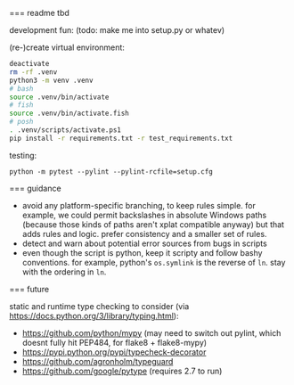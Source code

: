 === readme tbd

development fun: (todo: make me into setup.py or whatev)

(re-)create virtual environment:

```sh
deactivate
rm -rf .venv
python3 -m venv .venv
# bash
source .venv/bin/activate
# fish
source .venv/bin/activate.fish
# posh
. .venv/scripts/activate.ps1
pip install -r requirements.txt -r test_requirements.txt
```

testing:

`python -m pytest --pylint --pylint-rcfile=setup.cfg`

=== guidance

* avoid any platform-specific branching, to keep rules simple. for example, we could permit backslashes in absolute Windows paths (because those kinds of paths aren't xplat compatible anyway) but that adds rules and logic. prefer consistency and a smaller set of rules.
* detect and warn about potential error sources from bugs in scripts
* even though the script is python, keep it scripty and follow bashy conventions. for example, python's `os.symlink` is the reverse of `ln`. stay with the ordering in `ln`.

=== future

static and runtime type checking to consider (via https://docs.python.org/3/library/typing.html):

* https://github.com/python/mypy (may need to switch out pylint, which doesnt fully hit PEP484, for flake8 + flake8-mypy)
* https://pypi.python.org/pypi/typecheck-decorator
* https://github.com/agronholm/typeguard
* https://github.com/google/pytype (requires 2.7 to run)

